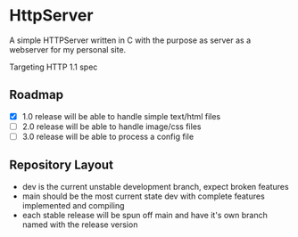 
# HttpServer

A simple HTTPServer written in C with the purpose as server as a webserver for my personal site.

Targeting HTTP 1.1 spec

## Roadmap
- [X] 1.0 release will be able to handle simple text/html files
- [ ] 2.0 release will be able to handle image/css files
- [ ] 3.0 release will be able to process a config file

## Repository Layout
* dev is the current unstable development branch, expect broken features
* main should be the most current state dev with complete features implemented and compiling
* each stable release will be spun off main and have it's own branch named with the release version
